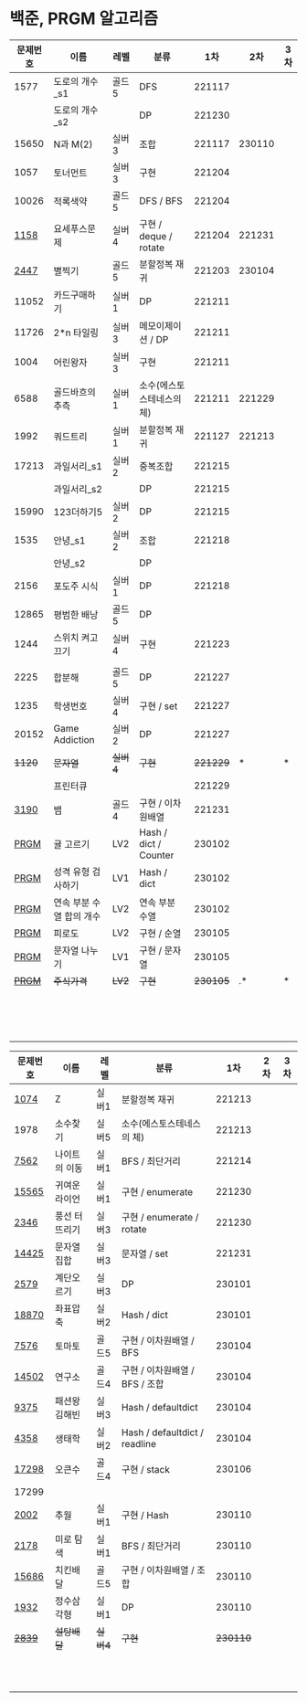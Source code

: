 # 백준, PRGM 알고리즘

| 문제번호 | 이름            | 레벨  | 분류                      | 1차    | 2차    | 3차  |
| -------- | --------------- | ----- | ------------------------- | ------ | ------ | ---- |
| 1577 | 도로의 개수_s1 | 골드5 | DFS | 221117 |  |  |
|  | 도로의 개수_s2 |  | DP | 221230 | | |
| 15650 | N과 M(2) | 실버3 | 조합 | 221117 | 230110 |  |
| 1057     | 토너먼트        | 실버3 | 구현                      | 221204 |        |      |
| 10026    | 적록색약        | 골드5 | DFS / BFS                 | 221204 |        |      |
| [1158](https://www.acmicpc.net/problem/1158) | 요세푸스문제    | 실버4 | 구현 / deque / rotate    | 221204 | 221231 |      |
| [2447](https://www.acmicpc.net/problem/2447) | 별찍기          | 골드5 | 분할정복 재귀             | 221203 | 230104 |      |
| 11052    | 카드구매하기    | 실버1 | DP                        | 221211 |        |      |
| 11726    | 2*n 타일링      | 실버3 | 메모이제이션 / DP         | 221211 |        |      |
| 1004     | 어린왕자        | 실버3 | 구현                      | 221211 |        |      |
| 6588     | 골드바흐의 추측 | 실버1 | 소수(에스토스테네스의 체) | 221211 | 221229 |      |
| 1992     | 쿼드트리        | 실버1 | 분할정복 재귀             | 221127 | 221213 |      |
| 17213    | 과일서리_s1     | 실버2 | 중복조합                  | 221215 |        |      |
|          | 과일서리_s2     |           | DP                        | 221215 |        |      |
| 15990    | 123더하기5      | 실버2 | DP                        | 221215 |        |      |
| 1535     | 안녕_s1         | 실버2 | 조합                      | 221218 |        |      |
|          | 안녕_s2         |  | DP                        |        |        |      |
| 2156     | 포도주 시식     | 실버1 | DP                        | 221218 |        |      |
| 12865    | 평범한 배낭     | 골드5 | DP                        |        |        |      |
| 1244                                                         | 스위치 켜고 끄기         | 실버4 | 구현 | 221223     |        |      |
|          |                 |           |                           |            |        |      |
| 2225                                                         | 합분해                   | 골드5     | DP                        | 221227     |        |      |
| 1235                                                         | 학생번호                 | 실버4     | 구현 / set                | 221227     |        |      |
| 20152                                                        | Game Addiction           | 실버2     | DP                        | 221227     |        |      |
| ~~1120~~                                                     | ~~문자열~~               | ~~실버4~~ | ~~구현~~                  | ~~221229~~ | * | * |
|                                                          | 프린터큐                 |           |                           | 221229     |        |      |
| [3190](https://www.acmicpc.net/problem/3190)                 | 뱀                       | 골드4     | 구현 / 이차원배열         | 221231     |        |      |
| [PRGM](https://school.programmers.co.kr/learn/courses/30/lessons/138476) | 귤 고르기                | LV2       | Hash / dict / Counter     | 230102     |        |      |
| [PRGM](https://school.programmers.co.kr/learn/courses/30/lessons/118666) | 성격 유형 검사하기       | LV1       | Hash / dict               | 230102     |        |      |
| [PRGM](https://school.programmers.co.kr/learn/courses/30/lessons/131701) | 연속 부분 수열 합의 개수 | LV2 | 연속 부분 수열 | 230102 |        |      |
| [PRGM](https://school.programmers.co.kr/learn/courses/30/lessons/87946#) | 피로도 | LV2 | 구현 / 순열 | 230105 |        |      |
| [PRGM](https://school.programmers.co.kr/learn/courses/30/lessons/140108) | 문자열 나누기            | LV1       | 구현 / 문자열                                                | 230105     |        |      |
| ~~[PRGM](https://school.programmers.co.kr/learn/courses/30/lessons/42584)~~ | ~~주식가격~~             | ~~LV2~~ | ~~구현~~ | ~~230105~~ | .* | * |
|                                                              |                          |           |                                                              |            |        |      |
|                                                              |                          |           |                                                              |            |        |      |
|                                                              |                          |           |                                                              |            |        |      |
|                                                              |                          |           |                                                              |            |        |      |
|                                                              |                          |           |                                                              |            |        |      |
|                                                              |                          |           |                                                              |            |        |      |
|                                                              |                          |           |                                                              |            |        |      |
|                                                              |                          |           |                                                              |            |        |      |
|                                                              |                          |           |                                                              |            |        |      |
|                                                              |                          |           |                                                              |            | | |
|  |  | | | | | |
|  |  | | | | | |
|  |  | | | | | |
|  |  | | | | | |
|  |  | | | | | |



| 문제번호                                         | 이름          | 레벨      | 분류                           | 1차        | 2차  | 3차  |
| ------------------------------------------------ | ------------- | --------- | ------------------------------ | ---------- | ---- | ---- |
| [1074](https://www.acmicpc.net/problem/1074)     | Z             | 실버1     | 분할정복 재귀                  | 221213     |      |      |
| 1978                                             | 소수찾기      | 실버5     | 소수(에스토스테네스의 체)      | 221213     |      |      |
| [7562](https://www.acmicpc.net/problem/7562)     | 나이트의 이동 | 실버1     | BFS / 최단거리                 | 221214     |      |      |
| [15565](https://www.acmicpc.net/problem/15565)   | 귀여운 라이언 | 실버1     | 구현 / enumerate               | 221230     |      |      |
| [2346](https://www.acmicpc.net/problem/2346)     | 풍선 터뜨리기 | 실버3     | 구현 / enumerate / rotate      | 221230     |      |      |
| [14425](https://www.acmicpc.net/problem/14425)   | 문자열 집합   | 실버3     | 문자열 / set                   | 221231     |      |      |
| [2579](https://www.acmicpc.net/problem/2579)     | 계단오르기    | 실버3     | DP                             | 230101     |      |      |
| [18870](https://www.acmicpc.net/problem/18870)   | 좌표압축      | 실버2     | Hash / dict                    | 230101     |      |      |
| [7576](https://www.acmicpc.net/problem/7576)     | 토마토        | 골드5     | 구현 / 이차원배열 / BFS        | 230104     |      |      |
| [14502](https://www.acmicpc.net/problem/14502)   | 연구소        | 골드4     | 구현 / 이차원배열 / BFS / 조합 | 230104     |      |      |
| [9375](https://www.acmicpc.net/problem/9375)     | 패션왕김해빈  | 실버3     | Hash / defaultdict             | 230104     |      |      |
| [4358](https://www.acmicpc.net/problem/4358)     | 생태학        | 실버2     | Hash / defaultdict / readline  | 230104     |      |      |
| [17298](https://www.acmicpc.net/problem/17298)   | 오큰수        | 골드4     | 구현 / stack                   | 230106     |      |      |
| 17299                                            |               |           |                                |            |      |      |
| [2002](https://www.acmicpc.net/problem/2002)     | 추월          | 실버1     | 구현 / Hash                    | 230110     |      |      |
| [2178](https://www.acmicpc.net/problem/2178)     | 미로 탐색     | 실버1     | BFS / 최단거리                 | 230110     |      |      |
| [15686](https://www.acmicpc.net/problem/15686)   | 치킨배달      | 골드5     | 구현 / 이차원배열 / 조합       | 230110     |      |      |
| [1932](https://www.acmicpc.net/problem/1932)     | 정수삼각형    | 실버1     | DP                             | 230110     |      |      |
| ~~[2839](https://www.acmicpc.net/problem/2839)~~ | ~~설탕배달~~  | ~~실버4~~ | ~~구현~~                       | ~~230110~~ |      |      |
|                                                  |               |           |                                |            |      |      |
|                                                  |               |           |                                |            |      |      |
|                                                  |               |           |                                |            |      |      |
|                                                  |               |           |                                |            |      |      |
|                                                  |               |           |                                |            |      |      |
|                                                  |               |           |                                |            |      |      |
|                                                  |               |           |                                |            |      |      |
|                                                  |               |           |                                |            |      |      |
|                                                  |               |           |                                |            |      |      |
|                                                  |               |           |                                |            |      |      |
|                                                  |               |           |                                |            |      |      |

